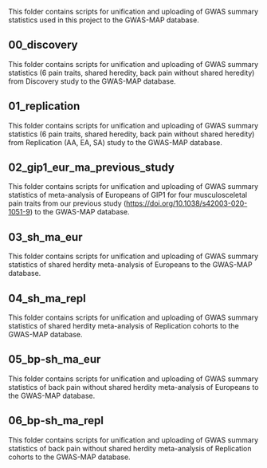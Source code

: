 This folder contains scripts for unification and uploading of GWAS summary statistics used in this project to the GWAS-MAP database.

## 00_discovery
This folder contains scripts for unification and uploading of GWAS summary statistics (6 pain traits, shared heredity, back pain without shared heredity) from Discovery study to the GWAS-MAP database.

## 01_replication
This folder contains scripts for unification and uploading of GWAS summary statistics (6 pain traits, shared heredity, back pain without shared heredity) from Replication (AA, EA, SA) study to the GWAS-MAP database.

## 02_gip1_eur_ma_previous_study
This folder contains scripts for unification and uploading of GWAS summary statistics of  meta-analysis of Europeans of GIP1 for four musculosceletal pain traits from our previous study (https://doi.org/10.1038/s42003-020-1051-9) to the GWAS-MAP database.

## 03_sh_ma_eur
This folder contains scripts for unification and uploading of GWAS summary statistics of shared herdity meta-analysis of Europeans to the GWAS-MAP database.

## 04_sh_ma_repl
This folder contains scripts for unification and uploading of GWAS summary statistics of shared herdity meta-analysis of Replication cohorts to the GWAS-MAP database.

## 05_bp-sh_ma_eur
This folder contains scripts for unification and uploading of GWAS summary statistics of back pain without shared herdity meta-analysis of Europeans to the GWAS-MAP database.

## 06_bp-sh_ma_repl
This folder contains scripts for unification and uploading of GWAS summary statistics of  back pain without shared herdity meta-analysis of Replication cohorts to the GWAS-MAP database.


